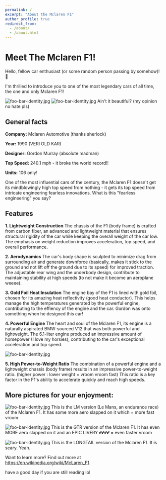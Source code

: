 ```yaml
---
permalink: /
excerpt: "About the Mclaren F1"
author_profile: true
redirect_from: 
  - /about/
  - /about.html
---
```


# Meet The Mclaren F1!

Hello, fellow car enthusiast (or some random person passing by somehow)! 👋

I'm thrilled to introduce you to one of the most legendary cars of all time, the one and only Mclaren F1!

![foo-bar-identity.jpg](https://s1.cdn.autoevolution.com/images/news/gallery/the-mclaren-f1-s-mighty-s70-2-v12-was-bmw-ms-greatest-gift-to-the-automotive-world_2.jpg)
![foo-bar-identity.jpg](https://s1.cdn.autoevolution.com/images/news/gallery/the-mclaren-f1-s-mighty-s70-2-v12-was-bmw-ms-greatest-gift-to-the-automotive-world_3.jpg)
Ain't it beautiful? (my opinion no hate pls)

## General facts

**Company:** Mclaren Automotive (thanks sherlock)

**Year:** 1990 (VERI OLD KAR)

**Designer:** Gordon Murray (absolute madman)

**Top Speed:** 240.1 mph - it broke the world record!!

**Units:** 106 only!

One of the most influential cars of the century, the Mclaren F1 doesn't get its mindblowingly high top speed from nothing - it gets its top speed from intricate engineering fearless innovations.
What is this "fearless engineering" you say?

## Features

**1. Lightweight Construction**
The chassis of the F1 (body frame) is crafted from carbon fiber, an advanced and lightweight material that ensures structural rigidity of the car while keeping the overall weight of the car low. The emphasis on weight reduction improves acceleration, top speed, and overall performance.

**2. Aerodynamics**
The car's body shape is sculpted to minimize drag from surrounding air and generate downforce (basically, makes it stick to the ground and not lift off the ground due to its speed) for improved traction. The adjustable rear wing and the underbody design, contribute to maintaining stability at high speeds (to not make it become an aeroplane weeee).

**3. Gold Foil Heat Insulation**
The engine bay of the F1 is lined with gold foil, chosen for its amazing heat reflectivity (good heat conductor). This helps manage the high temperatures generated by the powerful engine, contributing to the effiency of the engine and the car. Gordon was onto something when he designed this car!
 
**4. Powerful Engine**
The heart and soul of the Mclaren F1, its engine is a naturally aspirated BMW-sourced V12 that was both powerful and lightweight. The 6.1-liter engine produced an impressive amount of horsepower (I love my horsies), contributing to the car's exceptional acceleration and top speed.

![foo-bar-identity.jpg](https://s1.cdn.autoevolution.com/images/news/the-mclaren-f1-s-mighty-s70-2-v12-was-bmw-ms-greatest-gift-to-the-automotive-world-189773_1.jpg)

**5. High Power-to-Weight Ratio**
The combination of a powerful engine and a lightweight chassis (body frame) results in an impressive power-to-weight ratio. (higher power : lower weight = vroom vroom fast) This ratio is a key factor in the F1's ability to accelerate quickly and reach high speeds.

## More pictures for your enjoyment:

![foo-bar-identity.jpg](https://www.topgear.com/sites/default/files/2022/08/1998-McLaren-F11281673_.jpg)
This is the LM version (Le Mans, an endurance race) of the Mclaren F1. It has some more aero slapped on it which = more fast vroom


![foo-bar-identity.jpg](https://upload.wikimedia.org/wikipedia/commons/8/8d/1995McLaren-BMWF1GTR.jpg)
This is the GTR version of the Mclaren F1. It has even MORE aero slapped on it and an EPIC LIVERY 💕💕💕💕 = even faster vroom


![foo-bar-identity.jpg](https://media.goodingco.com/image/upload/c_fill,g_auto,q_88,w_1800/v1/Prod/Archives/AZ14%20%E2%80%94%20Scottsdale%20Auctions%202014/137._1997_McLaren_F1_GTR_Long_Tail-007_zg3kqa)
This is the LONGTAIL version of the Mclaren F1. It is scary. Yeah.


Want to learn more? Find out more at https://en.wikipedia.org/wiki/McLaren_F1.

have a good day if you are still reading lol


